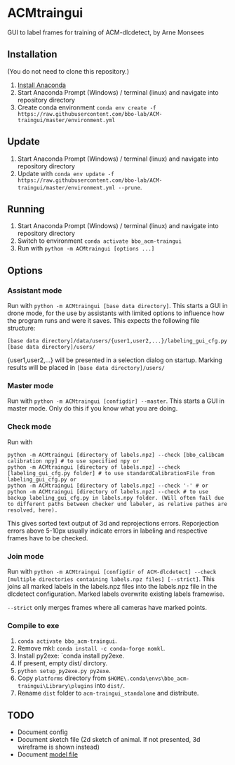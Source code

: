 # ACMtraingui

GUI to label frames for training of ACM-dlcdetect, by Arne Monsees

## Installation
(You do not need to clone this repository.)
1. [Install Anaconda](https://docs.anaconda.com/anaconda/install/)
2. Start Anaconda Prompt (Windows) / terminal (linux) and navigate into repository directory
3. Create conda environment `conda env create -f https://raw.githubusercontent.com/bbo-lab/ACM-traingui/master/environment.yml`

## Update 
1. Start Anaconda Prompt (Windows) / terminal (linux) and navigate into repository directory
2. Update with `conda env update -f https://raw.githubusercontent.com/bbo-lab/ACM-traingui/master/environment.yml --prune`.

## Running
1. Start Anaconda Prompt (Windows) / terminal (linux) and navigate into repository directory
2. Switch to environment `conda activate bbo_acm-traingui`
3. Run with `python -m ACMtraingui [options ...]`

## Options
### Assistant mode
Run with `python -m ACMtraingui [base data directory]`.
This starts a GUI in drone mode, for the use by assistants with limited options to influence how the program runs and were it saves. This expects the following file structure:
```
[base data directory]/data/users/{user1,user2,...}/labeling_gui_cfg.py
[base data directory]/users/
```
{user1,user2,...} will be presented in a selection dialog on startup. Marking results will be placed in `[base data directory]/users/`

### Master mode
Run with `python -m ACMtraingui [configdir] --master`.
This starts a GUI in master mode. Only do this if you know what you are doing.

### Check mode
Run with 
```
python -m ACMtraingui [directory of labels.npz] --check [bbo_calibcam calibration npy] # to use specified npy or
python -m ACMtraingui [directory of labels.npz] --check [labeling_gui_cfg.py folder] # to use standardCalibrationFile from labeling_gui_cfg.py or
python -m ACMtraingui [directory of labels.npz] --check '-' # or
python -m ACMtraingui [directory of labels.npz] --check # to use backup labeling_gui_cfg.py in labels.npy folder. (Will often fail due to different paths between checker und labeler, as relative pathes are resolved, here).
```

This gives sorted text output of 3d and reprojections errors. Reporjection errors above 5-10px usually indicate errors in labeling and respective frames have to be checked.

### Join mode
Run with `python -m ACMtraingui [configdir of ACM-dlcdetect] --check [multiple directories containing labels.npz files] [--strict]`.
This joins all marked labels in the labels.npz files into the labels.npz file in the dlcdetect configuration. Marked labels overwrite existing labels framewise.

```--strict``` only merges frames where all cameras have marked points.

### Compile to exe
1. `conda activate bbo_acm-traingui`.
2. Remove mkl: `conda install -c conda-forge nomkl`.
3. Install py2exe: `conda install py2exe.
4. If present, empty dist/ dirctory.
5. `python setup_py2exe.py py2exe`.
6. Copy `platforms` directory from `$HOME\.conda\envs\bbo_acm-traingui\Library\plugins` into `dist/`.
7. Rename `dist` folder to `acm-traingui_standalone` and distribute.


## TODO
- Document config
- Document sketch file (2d sketch of animal. If not presented, 3d wireframe is shown instead)
- Document [model file](https://github.com/bbo-lab/ACM/blob/main/INPUTS.md#modelnpy)
